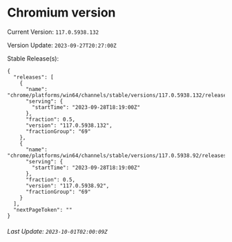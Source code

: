 # Chromium version

Current Version: `117.0.5938.132`

Version Update: `2023-09-27T20:27:00Z`

Stable Release(s):
```
{
  "releases": [
    {
      "name": "chrome/platforms/win64/channels/stable/versions/117.0.5938.132/releases/1695925140",
      "serving": {
        "startTime": "2023-09-28T18:19:00Z"
      },
      "fraction": 0.5,
      "version": "117.0.5938.132",
      "fractionGroup": "69"
    },
    {
      "name": "chrome/platforms/win64/channels/stable/versions/117.0.5938.92/releases/1695925140",
      "serving": {
        "startTime": "2023-09-28T18:19:00Z"
      },
      "fraction": 0.5,
      "version": "117.0.5938.92",
      "fractionGroup": "69"
    }
  ],
  "nextPageToken": ""
}
```

###### Last Update: `2023-10-01T02:00:09Z`
        